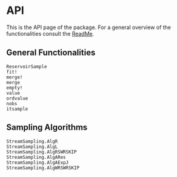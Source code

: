 # API

This is the API page of the package. For a general overview of the functionalities 
consult the [ReadMe](https://github.com/JuliaDynamics/StreamSampling.jl).

## General Functionalities

```@docs
ReservoirSample
fit!
merge!
merge
empty!
value
ordvalue
nobs
itsample
```

## Sampling Algorithms

```@docs
StreamSampling.AlgR
StreamSampling.AlgL
StreamSampling.AlgRSWRSKIP
StreamSampling.AlgARes
StreamSampling.AlgAExpJ
StreamSampling.AlgWRSWRSKIP
```
